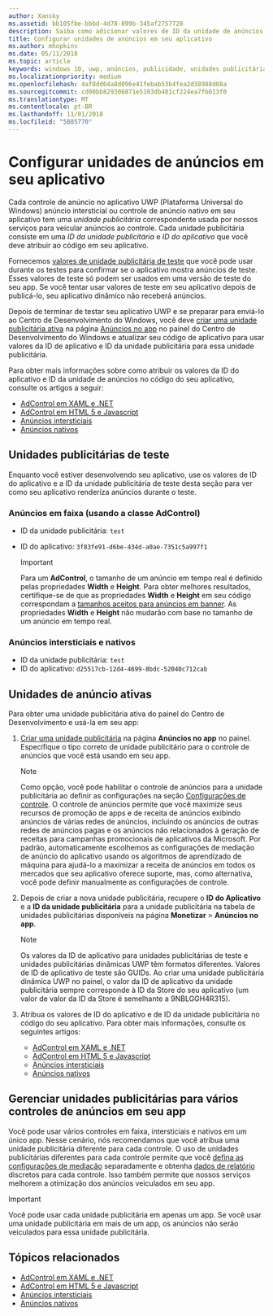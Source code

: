 ```yaml
---
author: Xansky
ms.assetid: bb105fbe-bbbd-4d78-899b-345af2757720
description: Saiba como adicionar valores de ID da unidade de anúncios e do aplicativo do painel do Centro de Desenvolvimento do Windows ao seu aplicativo antes de enviá-lo para a Store.
title: Configurar unidades de anúncios em seu aplicativo
ms.author: mhopkins
ms.date: 05/11/2018
ms.topic: article
keywords: windows 10, uwp, anúncios, publicidade, unidades publicitária, testes
ms.localizationpriority: medium
ms.openlocfilehash: 4af8dd64a8d096e41febab53b4fea2d38988d08a
ms.sourcegitcommit: cd00bb829306871e5103db481cf224ea7fb613f0
ms.translationtype: MT
ms.contentlocale: pt-BR
ms.lasthandoff: 11/01/2018
ms.locfileid: "5885770"
---
```

# <a name="set-up-ad-units-in-your-app"></a>Configurar unidades de anúncios em seu aplicativo

Cada controle de anúncio no aplicativo UWP (Plataforma Universal do Windows) anúncio intersticial ou controle de anúncio nativo em seu aplicativo tem uma *unidade publicitária* correspondente usada por nossos serviços para veicular anúncios ao controle. Cada unidade publicitária consiste em uma *ID da unidade publicitária* e *ID do aplicativo* que você deve atribuir ao código em seu aplicativo.

Fornecemos [valores de unidade publicitária de teste](#test-ad-units) que você pode usar durante os testes para confirmar se o aplicativo mostra anúncios de teste. Esses valores de teste só podem ser usados em uma versão de teste do seu app. Se você tentar usar valores de teste em seu aplicativo depois de publicá-lo, seu aplicativo dinâmico não receberá anúncios.

Depois de terminar de testar seu aplicativo UWP e se preparar para enviá-lo ao Centro de Desenvolvimento do Windows, você deve [criar uma unidade publicitária ativa](#live-ad-units) na página [Anúncios no app](../publish/in-app-ads.md) no painel do Centro de Desenvolvimento do Windows e atualizar seu código de aplicativo para usar valores da ID de aplicativo e ID da unidade publicitária para essa unidade publicitária.

Para obter mais informações sobre como atribuir os valores da ID do aplicativo e ID da unidade de anúncios no código do seu aplicativo, consulte os artigos a seguir:
* [AdControl em XAML e .NET](adcontrol-in-xaml-and--net.md)
* [AdControl em HTML 5 e Javascript](adcontrol-in-html-5-and-javascript.md)
* [Anúncios intersticiais](../monetize/interstitial-ads.md)
* [Anúncios nativos](../monetize/native-ads.md)

<span id="test-ad-units" />

## <a name="test-ad-units"></a>Unidades publicitárias de teste

Enquanto você estiver desenvolvendo seu aplicativo, use os valores de ID do aplicativo e a ID da unidade publicitária de teste desta seção para ver como seu aplicativo renderiza anúncios durante o teste.

### <a name="banner-ads-using-the-adcontrol-class"></a>Anúncios em faixa (usando a classe AdControl)

* ID da unidade publicitária: ```test```
* ID do aplicativo:  ```3f83fe91-d6be-434d-a0ae-7351c5a997f1```

    > [!IMPORTANT]
    > Para um **AdControl**, o tamanho de um anúncio em tempo real é definido pelas propriedades **Width** e **Height**. Para obter melhores resultados, certifique-se de que as propriedades **Width** e **Height** em seu código correspondam a [tamanhos aceitos para anúncios em banner](supported-ad-sizes-for-banner-ads.md). As propriedades **Width** e **Height** não mudarão com base no tamanho de um anúncio em tempo real.

### <a name="interstitial-ads-and-native-ads"></a>Anúncios intersticiais e nativos

* ID da unidade publicitária: ```test```
* ID do aplicativo:  ```d25517cb-12d4-4699-8bdc-52040c712cab```

<span id="live-ad-units" />

## <a name="live-ad-units"></a>Unidades de anúncio ativas

Para obter uma unidade publicitária ativa do painel do Centro de Desenvolvimento e usá-la em seu app:

1.  [Criar uma unidade publicitária](../publish/in-app-ads.md#create-ad-unit) na página **Anúncios no app** no painel. Especifique o tipo correto de unidade publicitário para o controle de anúncios que você está usando em seu app.
    > [!NOTE]
    > Como opção, você pode habilitar o controle de anúncios para a unidade publicitária ao definir as configurações na seção [Configurações de controle](../publish/in-app-ads.md#mediation). O controle de anúncios permite que você maximize seus recursos de promoção de apps e de receita de anúncios exibindo anúncios de várias redes de anúncios, incluindo os anúncios de outras redes de anúncios pagas e os anúncios não relacionados à geração de receitas para campanhas promocionais de aplicativos da Microsoft. Por padrão, automaticamente escolhemos as configurações de mediação de anúncio do aplicativo usando os algoritmos de aprendizado de máquina para ajudá-lo a maximizar a receita de anúncios em todos os mercados que seu aplicativo oferece suporte, mas, como alternativa, você pode definir manualmente as configurações de controle.

2.  Depois de criar a nova unidade publicitária, recupere o **ID do Aplicativo** e a **ID da unidade publicitária** para a unidade publicitária na tabela de unidades publicitárias disponíveis na página **Monetizar** &gt; **Anúncios no app**.
    > [!NOTE]
    > Os valores da ID de aplicativo para unidades publicitárias de teste e unidades publicitárias dinâmicas UWP têm formatos diferentes. Valores de ID de aplicativo de teste são GUIDs. Ao criar uma unidade publicitária dinâmica UWP no painel, o valor da ID de aplicativo da unidade publicitária sempre corresponde à ID da Store do seu aplicativo (um valor de valor da ID da Store é semelhante a 9NBLGGH4R315).

3.  Atribua os valores de ID do aplicativo e de ID da unidade publicitária no código do seu aplicativo. Para obter mais informações, consulte os seguintes artigos:
    * [AdControl em XAML e .NET](adcontrol-in-xaml-and--net.md)
    * [AdControl em HTML 5 e Javascript](adcontrol-in-html-5-and-javascript.md)
    * [Anúncios intersticiais](../monetize/interstitial-ads.md)
    * [Anúncios nativos](../monetize/native-ads.md)

<span id="manage" />

## <a name="manage-ad-units-for-multiple-ad-controls-in-your-app"></a>Gerenciar unidades publicitárias para vários controles de anúncios em seu app

Você pode usar vários controles em faixa, intersticiais e nativos em um único app. Nesse cenário, nós recomendamos que você atribua uma unidade publicitária diferente para cada controle. O uso de unidades publicitárias diferentes para cada controle permite que você [defina as configurações de mediação](../publish/in-app-ads.md#mediation) separadamente e obtenha [dados de relatório](../publish/advertising-performance-report.md) discretos para cada controle. Isso também permite que nossos serviços melhorem a otimização dos anúncios veiculados em seu app.

> [!IMPORTANT]
> Você pode usar cada unidade publicitária em apenas um app. Se você usar uma unidade publicitária em mais de um app, os anúncios não serão veiculados para essa unidade publicitária.

## <a name="related-topics"></a>Tópicos relacionados

* [AdControl em XAML e .NET](adcontrol-in-xaml-and--net.md)
* [AdControl em HTML 5 e Javascript](adcontrol-in-html-5-and-javascript.md)
* [Anúncios intersticiais](interstitial-ads.md)
* [Anúncios nativos](native-ads.md)


 

 
